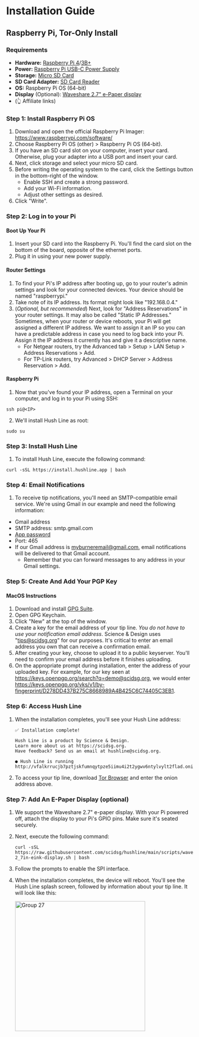# Installation Guide

## Raspberry Pi, Tor-Only Install

### Requirements
- **Hardware:** [Raspberry Pi 4](https://www.amazon.com/Raspberry-Model-2019-Quad-Bluetooth/dp/B07TC2BK1X/?&_encoding=UTF8&tag=scidsg-20&linkCode=ur2&linkId=ee402e41cd98b8767ed54b1531ed1666&camp=1789&creative=9325)/[3B+](https://www.amazon.com/ELEMENT-Element14-Raspberry-Pi-Motherboard/dp/B07P4LSDYV/?&_encoding=UTF8&tag=scidsg-20&linkCode=ur2&linkId=d76c1db453c42244fe465c9c56601303&camp=1789&creative=9325)
- **Power:** [Raspberry Pi USB-C Power Supply](https://www.amazon.com/Raspberry-Pi-USB-C-Power-Supply?&_encoding=UTF8&tag=scidsg-20&linkCode=ur2&linkId=1b23995f6048ad84182dca1f160656e9&camp=1789&creative=9325)
- **Storage:** [Micro SD Card](https://www.amazon.com/SanDisk-128GB-MicroSDXC-Memory-Adapter/?&_encoding=UTF8&tag=scidsg-20&linkCode=ur2&linkId=fd8f40cfc6e84e328e3246af7159eb40&camp=1789&creative=9325)
- **SD Card Adapter:** [SD Card Reader](https://www.amazon.com/SanDisk-MobileMate-microSD-Card-Reader?&_encoding=UTF8&tag=scidsg-20&linkCode=ur2&linkId=40c1d3e78e132a951b46e61aab13e4e7&camp=1789&creative=9325) 
- **OS:** Raspberry Pi OS (64-bit)
- **Display** (Optional): [Waveshare 2.7" e-Paper display](https://www.amazon.com/2-7inch-HAT-Resolution-Electronic-Communicating/dp/B075FQKSZ9/?&_encoding=UTF8&tag=scidsg-20&linkCode=ur2&linkId=6963f1303b9d2b8ade8f92f37f2fda26&camp=1789&creative=9325)
- (👆 Affiliate links)

### Step 1: Install Raspberry Pi OS
1. Download and open the official Raspberry Pi Imager: https://www.raspberrypi.com/software/
2. Choose Raspberry Pi OS (other) > Raspberry Pi OS (64-bit).
3. If you have an SD card slot on your computer, insert your card. Otherwise, plug your adapter into a USB port and insert your card. 
4. Next, click storage and select your micro SD card.
5. Before writing the operating system to the card, click the Settings button in the bottom-right of the window.
   - Enable SSH and create a strong password.
   - Add your Wi-Fi information.
   - Adjust other settings as desired.
6. Click "Write".

### Step 2: Log in to your Pi

#### Boot Up Your Pi
1. Insert your SD card into the Raspberry Pi. You'll find the card slot on the bottom of the board, opposite of the ethernet ports.
2. Plug it in using your new power supply.

#### Router Settings
1. To find your Pi's IP address after booting up, go to your router's admin settings and look for your connected devices. Your device should be named "raspberrypi."
2. Take note of its IP address. Its format might look like "192.168.0.4."
3. (_Optional, but recommended_) Next, look for "Address Reservations" in your router settings. It may also be called "Static IP Addresses." Sometimes, when your router or device reboots, your Pi will get assigned a different IP address. We want to assign it an IP so you can have a predictable address in case you need to log back into your Pi. Assign it the IP address it currently has and give it a descriptive name.
   - For Netgear routers, try the Advanced tab > Setup > LAN Setup > Address Reservations > Add.
   - For TP-Link routers, try Advanced > DHCP Server > Address Reservation > Add.

#### Raspberry Pi   
1. Now that you've found your IP address, open a Terminal on your computer, and log in to your Pi using SSH:
```
ssh pi@<IP>
```
2. We'll install Hush Line as root:
```
sudo su
```

### Step 3: Install Hush Line

1. To install Hush Line, execute the following command:
```
curl -sSL https://install.hushline.app | bash
```

### Step 4: Email Notifications

1. To receive tip notifications, you'll need an SMTP-compatible email service. We're using Gmail in our example and need the following information:
- Gmail address
- SMTP address: smtp.gmail.com
- [App password](https://support.google.com/accounts/answer/185833?hl=en)
- Port: 465
- If our Gmail address is myburneremail@gmail.com, email notifications will be delivered to that Gmail account.
  - Remember that you can forward messages to any address in your Gmail settings.

### Step 5: Create And Add Your PGP Key

#### MacOS Instructions

1. Download and install [GPG Suite](https://gpgtools.org/).
2. Open GPG Keychain.
3. Click "New" at the top of the window.
4. Create a key for the email address of your tip line. _You do not have to use your notification email address_. Science & Design uses "tips@scidsg.org" for our purposes. It's critical to enter an email address you own that can receive a confirmation email.
5. After creating your key, choose to upload it to a public keyserver. You'll need to confirm your email address before it finishes uploading. 
6. On the appropriate prompt during installation, enter the address of your uploaded key. For example, for our key seen at https://keys.openpgp.org/search?q=demo@scidsg.org, we would enter https://keys.openpgp.org/vks/v1/by-fingerprint/D278DD437B275C8668989A4B425C6C74405C3EB1. 

### Step 6: Access Hush Line

1. When the installation completes, you'll see your Hush Line address:
   ```
   ✅ Installation complete!
                                               
   Hush Line is a product by Science & Design. 
   Learn more about us at https://scidsg.org.
   Have feedback? Send us an email at hushline@scidsg.org.

   ● Hush Line is running
   http://vfalkrrucjb7pztjskfumnqytpze5iimu4i2t2ygwv6ntylvylt2flad.onion
   ```
2. To access your tip line, download [Tor Browser](https://torproject.org/download) and enter the onion address above.

### Step 7: Add An E-Paper Display (optional)

1. We support the Waveshare 2.7" e-paper display. With your Pi powered off, attach the display to your Pi's GPIO pins. Make sure it's seated securely.
2. Next, execute the following command:
   ```
   curl -sSL https://raw.githubusercontent.com/scidsg/hushline/main/scripts/waveshare-2_7in-eink-display.sh | bash
   ```
3. Follow the prompts to enable the SPI interface.
4. When the installation completes, the device will reboot. You'll see the Hush Line splash screen, followed by information about your tip line. It will look like this:
   
   <img width="350" alt="Group 27" src="https://github.com/scidsg/hushline/assets/28545431/8fd840d2-c2b9-4ba3-b0f8-bbe105c1baa2">


